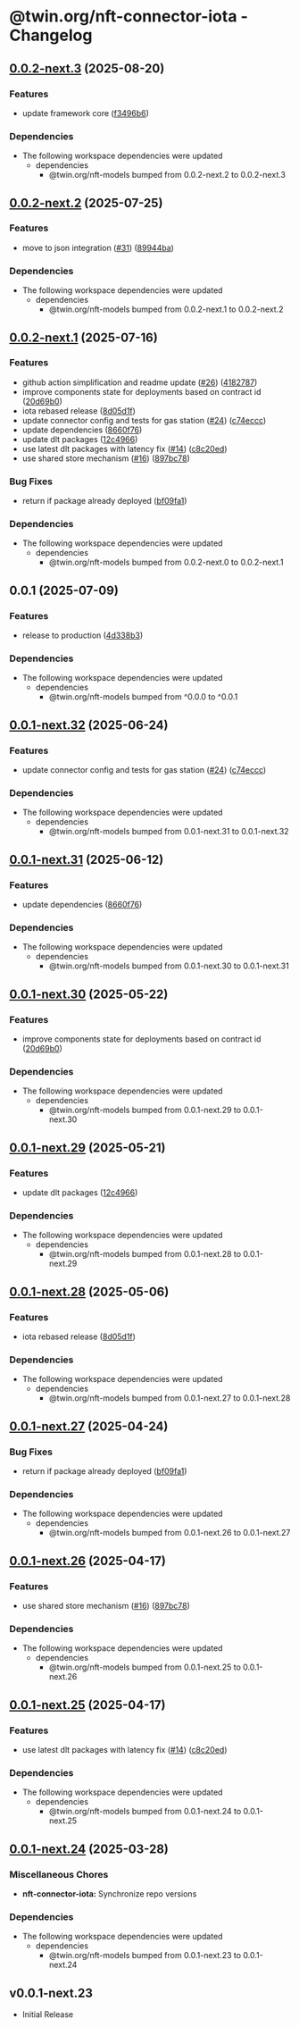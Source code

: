 # @twin.org/nft-connector-iota - Changelog

## [0.0.2-next.3](https://github.com/twinfoundation/nft/compare/nft-connector-iota-v0.0.2-next.2...nft-connector-iota-v0.0.2-next.3) (2025-08-20)


### Features

* update framework core ([f3496b6](https://github.com/twinfoundation/nft/commit/f3496b61bfebbb3479bb92df39ecfa9ac8d90b9b))


### Dependencies

* The following workspace dependencies were updated
  * dependencies
    * @twin.org/nft-models bumped from 0.0.2-next.2 to 0.0.2-next.3

## [0.0.2-next.2](https://github.com/twinfoundation/nft/compare/nft-connector-iota-v0.0.2-next.1...nft-connector-iota-v0.0.2-next.2) (2025-07-25)


### Features

* move to json integration ([#31](https://github.com/twinfoundation/nft/issues/31)) ([89944ba](https://github.com/twinfoundation/nft/commit/89944ba05b955944f84419224c3ae63fef28cc23))


### Dependencies

* The following workspace dependencies were updated
  * dependencies
    * @twin.org/nft-models bumped from 0.0.2-next.1 to 0.0.2-next.2

## [0.0.2-next.1](https://github.com/twinfoundation/nft/compare/nft-connector-iota-v0.0.2-next.0...nft-connector-iota-v0.0.2-next.1) (2025-07-16)


### Features

* github action simplification and readme update ([#26](https://github.com/twinfoundation/nft/issues/26)) ([4182787](https://github.com/twinfoundation/nft/commit/4182787203c00fc760ec43c9d4198e4da20adfb7))
* improve components state for deployments based on contract id ([20d69b0](https://github.com/twinfoundation/nft/commit/20d69b0084ba6932ef53e1eceec0506526b08ba6))
* iota rebased release ([8d05d1f](https://github.com/twinfoundation/nft/commit/8d05d1f58c1aacac983c100697ab40a314ad34ea))
* update connector config and tests for gas station ([#24](https://github.com/twinfoundation/nft/issues/24)) ([c74eccc](https://github.com/twinfoundation/nft/commit/c74eccc3ca79b676ef21de7b7e69fcf9941ea43e))
* update dependencies ([8660f76](https://github.com/twinfoundation/nft/commit/8660f76ca324b0f476e45544cac6bee4b3146c3b))
* update dlt packages ([12c4966](https://github.com/twinfoundation/nft/commit/12c4966bceb926b7cdcf1449165bee09187a426c))
* use latest dlt packages with latency fix ([#14](https://github.com/twinfoundation/nft/issues/14)) ([c8c20ed](https://github.com/twinfoundation/nft/commit/c8c20edd74daf4610125f4abc0fd613d42b6a195))
* use shared store mechanism ([#16](https://github.com/twinfoundation/nft/issues/16)) ([897bc78](https://github.com/twinfoundation/nft/commit/897bc7805248ba1388b2dd03df24c33f1633f344))


### Bug Fixes

* return if package already deployed ([bf09fa1](https://github.com/twinfoundation/nft/commit/bf09fa15818f968d7c0f2ddbc29a5566511607d2))


### Dependencies

* The following workspace dependencies were updated
  * dependencies
    * @twin.org/nft-models bumped from 0.0.2-next.0 to 0.0.2-next.1

## 0.0.1 (2025-07-09)


### Features

* release to production ([4d338b3](https://github.com/twinfoundation/nft/commit/4d338b3e8a4dbccc61a1d1da3c470ba86cefe535))


### Dependencies

* The following workspace dependencies were updated
  * dependencies
    * @twin.org/nft-models bumped from ^0.0.0 to ^0.0.1

## [0.0.1-next.32](https://github.com/twinfoundation/nft/compare/nft-connector-iota-v0.0.1-next.31...nft-connector-iota-v0.0.1-next.32) (2025-06-24)


### Features

* update connector config and tests for gas station ([#24](https://github.com/twinfoundation/nft/issues/24)) ([c74eccc](https://github.com/twinfoundation/nft/commit/c74eccc3ca79b676ef21de7b7e69fcf9941ea43e))


### Dependencies

* The following workspace dependencies were updated
  * dependencies
    * @twin.org/nft-models bumped from 0.0.1-next.31 to 0.0.1-next.32

## [0.0.1-next.31](https://github.com/twinfoundation/nft/compare/nft-connector-iota-v0.0.1-next.30...nft-connector-iota-v0.0.1-next.31) (2025-06-12)


### Features

* update dependencies ([8660f76](https://github.com/twinfoundation/nft/commit/8660f76ca324b0f476e45544cac6bee4b3146c3b))


### Dependencies

* The following workspace dependencies were updated
  * dependencies
    * @twin.org/nft-models bumped from 0.0.1-next.30 to 0.0.1-next.31

## [0.0.1-next.30](https://github.com/twinfoundation/nft/compare/nft-connector-iota-v0.0.1-next.29...nft-connector-iota-v0.0.1-next.30) (2025-05-22)


### Features

* improve components state for deployments based on contract id ([20d69b0](https://github.com/twinfoundation/nft/commit/20d69b0084ba6932ef53e1eceec0506526b08ba6))


### Dependencies

* The following workspace dependencies were updated
  * dependencies
    * @twin.org/nft-models bumped from 0.0.1-next.29 to 0.0.1-next.30

## [0.0.1-next.29](https://github.com/twinfoundation/nft/compare/nft-connector-iota-v0.0.1-next.28...nft-connector-iota-v0.0.1-next.29) (2025-05-21)


### Features

* update dlt packages ([12c4966](https://github.com/twinfoundation/nft/commit/12c4966bceb926b7cdcf1449165bee09187a426c))


### Dependencies

* The following workspace dependencies were updated
  * dependencies
    * @twin.org/nft-models bumped from 0.0.1-next.28 to 0.0.1-next.29

## [0.0.1-next.28](https://github.com/twinfoundation/nft/compare/nft-connector-iota-v0.0.1-next.27...nft-connector-iota-v0.0.1-next.28) (2025-05-06)


### Features

* iota rebased release ([8d05d1f](https://github.com/twinfoundation/nft/commit/8d05d1f58c1aacac983c100697ab40a314ad34ea))


### Dependencies

* The following workspace dependencies were updated
  * dependencies
    * @twin.org/nft-models bumped from 0.0.1-next.27 to 0.0.1-next.28

## [0.0.1-next.27](https://github.com/twinfoundation/nft/compare/nft-connector-iota-v0.0.1-next.26...nft-connector-iota-v0.0.1-next.27) (2025-04-24)


### Bug Fixes

* return if package already deployed ([bf09fa1](https://github.com/twinfoundation/nft/commit/bf09fa15818f968d7c0f2ddbc29a5566511607d2))


### Dependencies

* The following workspace dependencies were updated
  * dependencies
    * @twin.org/nft-models bumped from 0.0.1-next.26 to 0.0.1-next.27

## [0.0.1-next.26](https://github.com/twinfoundation/nft/compare/nft-connector-iota-v0.0.1-next.25...nft-connector-iota-v0.0.1-next.26) (2025-04-17)


### Features

* use shared store mechanism ([#16](https://github.com/twinfoundation/nft/issues/16)) ([897bc78](https://github.com/twinfoundation/nft/commit/897bc7805248ba1388b2dd03df24c33f1633f344))


### Dependencies

* The following workspace dependencies were updated
  * dependencies
    * @twin.org/nft-models bumped from 0.0.1-next.25 to 0.0.1-next.26

## [0.0.1-next.25](https://github.com/twinfoundation/nft/compare/nft-connector-iota-v0.0.1-next.24...nft-connector-iota-v0.0.1-next.25) (2025-04-17)


### Features

* use latest dlt packages with latency fix ([#14](https://github.com/twinfoundation/nft/issues/14)) ([c8c20ed](https://github.com/twinfoundation/nft/commit/c8c20edd74daf4610125f4abc0fd613d42b6a195))


### Dependencies

* The following workspace dependencies were updated
  * dependencies
    * @twin.org/nft-models bumped from 0.0.1-next.24 to 0.0.1-next.25

## [0.0.1-next.24](https://github.com/twinfoundation/nft/compare/nft-connector-iota-v0.0.1-next.23...nft-connector-iota-v0.0.1-next.24) (2025-03-28)


### Miscellaneous Chores

* **nft-connector-iota:** Synchronize repo versions


### Dependencies

* The following workspace dependencies were updated
  * dependencies
    * @twin.org/nft-models bumped from 0.0.1-next.23 to 0.0.1-next.24

## v0.0.1-next.23

- Initial Release
